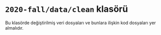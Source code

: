 # `2020-fall/data/clean` klasörü

Bu klasörde değiştirilmiş veri dosyaları ve bunlara ilişkin kod dosyaları yer almalıdır. 
